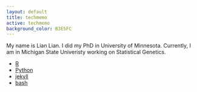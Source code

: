 ```yaml
---
layout: default
title: techmemo 
active: techmemo
background_color: B3E5FC
---
```


My name is Lian Lian. I did my PhD in University of Minnesota. Currently, I am in Michigan State Univeristy working on Statistical Genetics. 

- [R](R/index.html)
- [Python](python/index.html)
- [jekyll](jekyll/index.html)
- [bash](bash/index.html)


